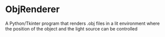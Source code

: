 # ObjRenderer
A Python/Tkinter program that renders .obj files in a lit environment where the position of the object and the light source can be controlled 
